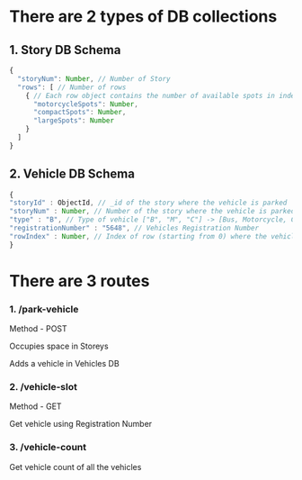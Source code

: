 # There are 2 types of DB collections

## 1. Story DB Schema

```jsx
{
  "storyNum": Number, // Number of Story
  "rows": [ // Number of rows
    { // Each row object contains the number of available spots in index+1 row
      "motorcycleSpots": Number,
      "compactSpots": Number,
      "largeSpots": Number
    }
  ]
}
```

## 2. Vehicle DB Schema

```jsx
{
"storyId" : ObjectId, // _id of the story where the vehicle is parked
"storyNum" : Number, // Number of the story where the vehicle is parked
"type" : "B", // Type of vehicle ["B", "M", "C"] -> [Bus, Motorcycle, Car]
"registrationNumber" : "5648", // Vehicles Registration Number 
"rowIndex" : Number, // Index of row (starting from 0) where the vehicle is parked
}
```

# There are 3 routes

### 1. /park-vehicle

Method - POST

Occupies space in Storeys

Adds a vehicle in Vehicles DB 

### 2. /vehicle-slot

Method - GET

Get vehicle using Registration Number 

### 3. /vehicle-count

Get vehicle count of all the vehicles
